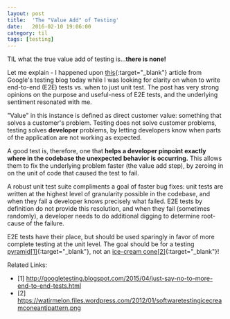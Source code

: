 ```yaml
---
layout: post
title:  'The "Value Add" of Testing'
date:   2016-02-10 19:06:00
category: til
tags: [testing]
---
```


TIL what the true value add of testing is...__there is none!__

Let me explain - I happened upon [this][this]{:target="_blank"} article from Google's testing blog today while I was looking for clarity on when to write end-to-end (E2E) tests vs. when to just unit test. The post has very strong opinions on the purpose and useful-ness of E2E tests, and the underlying sentiment resonated with me.

"Value" in this instance is defined as direct customer value: something that solves a customer's problem. Testing does not solve customer problems, testing solves __developer__ problems, by letting developers know when parts of the application are not working as expected.

A good test is, therefore, one that __helps a developer pinpoint exactly where in the codebase the unexpected behavior is occurring.__ This allows them to fix the underlying problem faster (the value add step), by zeroing in on the unit of code that caused the test to fail.

A robust unit test suite compliments a goal of faster bug fixes: unit tests are written at the highest level of granularity possible in the codebase, and when they fail a developer knows precisely what failed. E2E tests by definition do not provide this resolution, and when they fail (sometimes randomly), a developer needs to do additional digging to determine root-cause of the failure.

E2E tests have their place, but should be used sparingly in favor of more complete testing at the unit level. The goal should be for a testing [pyramid[1]][pyramid]{:target="_blank"}, not an [ice-cream cone[2]][ice-cream]{:target="_blank"}!

Related Links:

- [1] http://googletesting.blogspot.com/2015/04/just-say-no-to-more-end-to-end-tests.html
- [2] https://watirmelon.files.wordpress.com/2012/01/softwaretestingicecreamconeantipattern.png


[this]: http://googletesting.blogspot.com/2015/04/just-say-no-to-more-end-to-end-tests.html
[pyramid]: http://2.bp.blogspot.com/-YTzv_O4TnkA/VTgexlumP1I/AAAAAAAAAJ8/57-rnwyvP6g/s1600/image02.png
[ice-cream]: https://watirmelon.files.wordpress.com/2012/01/softwaretestingicecreamconeantipattern.png
